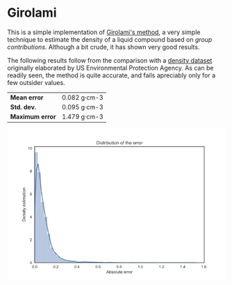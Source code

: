 # Girolami

This is a simple implementation of [Girolami's method](http://pubs.acs.org/doi/abs/10.1021/ed071p962), a very simple technique to estimate the density of a liquid compound based on *group contributions*. Although a bit crude, it has shown very good results.

The following results follow from the comparison with a [density dataset](http://krakenminer.com/onewebmedia/dset/DENSITY_MOLS.zip) originally elaborated by US Environmental Protection Agency. As can be readily seen, the method is quite accurate, and fails apreciably only for a few outsider values.

|               |               | 
| ------------- |:-------------:|
| __Mean error__    | 0.082 g·cm-3  |
| __Std. dev.__     | 0.095 g·cm-3  |
| __Maximum error__  | 1.479 g·cm-3  |

![Distribution of error](figure.png)

